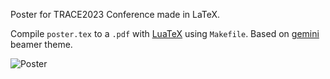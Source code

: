 Poster for TRACE2023 Conference made in LaTeX.

Compile `poster.tex` to a `.pdf` with [LuaTeX](https://www.luatex.org/) using `Makefile`. Based on [gemini](https://github.com/anishathalye/gemini) beamer theme.

![Poster](poster/poster.jpg?raw=true "TRACE2023 poster.jpg")

